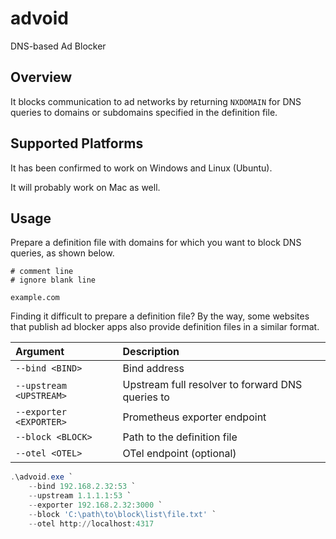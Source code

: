 advoid
===

DNS-based Ad Blocker

## Overview

It blocks communication to ad networks by returning `NXDOMAIN` for DNS queries to domains or subdomains specified in the
definition file.

## Supported Platforms

It has been confirmed to work on Windows and Linux (Ubuntu).

It will probably work on Mac as well.

## Usage

Prepare a definition file with domains for which you want to block DNS queries, as shown below.

```
# comment line
# ignore blank line

example.com
```

Finding it difficult to prepare a definition file?
By the way, some websites that publish ad blocker apps also provide definition files in a similar format.

| Argument                | Description                                      |
|:------------------------|:-------------------------------------------------|
| `--bind <BIND>`         | Bind address                                     |
| `--upstream <UPSTREAM>` | Upstream full resolver to forward DNS queries to |
| `--exporter <EXPORTER>` | Prometheus exporter endpoint                     |
| `--block <BLOCK>`       | Path to the definition file                      |
| `--otel <OTEL>`         | OTel endpoint (optional)                         |

``` powershell
.\advoid.exe `
    --bind 192.168.2.32:53 `
    --upstream 1.1.1.1:53 `
    --exporter 192.168.2.32:3000 `
    --block 'C:\path\to\block\list\file.txt' `
    --otel http://localhost:4317
```
